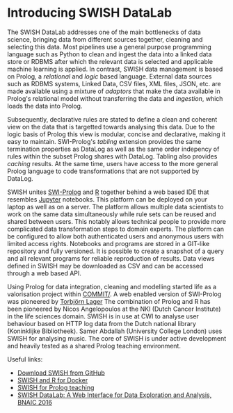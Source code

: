 # Introducing SWISH DataLab

The SWISH DataLab addresses one of the main bottlenecks of data science,
bringing data from different sources together, cleaning and selecting
this data. Most pipelines use a general purpose programming language
such as Python to clean and ingest the data into a linked data store or
RDBMS after which the relevant data is selected and applicable machine
learning is applied. In contrast, SWISH data management is based on
Prolog, a _relational_ and _logic_ based language. External data sources
such as RDBMS systems, Linked Data, CSV files, XML files, JSON, etc. are
made available using a mixture of _adaptors_ that make the data
available in Prolog's relational model without transferring the data and
_ingestion_, which loads the data into Prolog.

Subsequently, declarative rules are stated to define a clean and
coherent view on the data that is targetted towards analysing this data.
Due to the logic basis of Prolog this view is modular, concise and
declarative, making it easy to maintain. SWI-Prolog's _tabling_
extension provides the same termination properties as DataLog as well as
the same order indepency of rules within the subset Prolog shares with
DataLog. Tabling also provides _caching_ results. At the same time,
users have access to the more general Prolog language to code
transformations that are not supported by DataLog.

SWISH unites [SWI-Prolog](https://www.swi-prolog.org) and
[R](https://www.r-project.org/) together behind a web based IDE that
resembles [Jupyter](https://jupyter.org/) notebooks. This platform can
be deployed on your laptop as well as on a server. The platform allows
multiple data scientists to work on the same data simultaneously while
rule sets can be reused and shared between users. This notably allows
technical people to provide more complicated data transformation steps
to domain experts. The platform can be configured to allow both
authenticated users and anonymous users with limited access rights.
Notebooks and programs are stored in a GIT-like repository and fully
versioned. It is possible to create a snapshot of a query and all
relevant programs for reliable reproduction of results. Data views
defined in SWISH may be downloaded as CSV and can be accessed through a
web based API.

Using Prolog for data integration, cleaning and modelling started life
as a valorisation project within [COMMIT/](https://www.commit-nl.nl/). A
web enabled version of SWI-Prolog was pioneered by [Torbjörn
Lager](https://www.gu.se/english/about_the_university/staff/?languageId=100001&userId=xlagto)
The combination of Prolog and R has been pioneered by Nicos Angelopoulos
at the NKI (Dutch Cancer Institute) in the life sciences domain. SWISH
is in use at CWI to analyse user behaviour based on HTTP log data from
the Dutch national library (Koninklijke Bibliotheek). Samer Abdallah
(University College London) uses SWISH for analysing music. The core of
SWISH is under active development and heavily tested as a shared Prolog
teaching environment.

Useful links:

  - [Download SWISH from GitHub](https://github.com/SWI-Prolog/swish)
  - [SWISH and R for Docker](https://hub.docker.com/u/swipl)
  - [SWISH for Prolog teaching](https://swish.swi-prolog.org)
  - [SWISH DataLab: A Web Interface for Data Exploration and Analysis,
     BNAIC 2016](https://www.springerprofessional.de/en/swish-datalab-a-web-interface-for-data-exploration-and-analysis/15059986)



